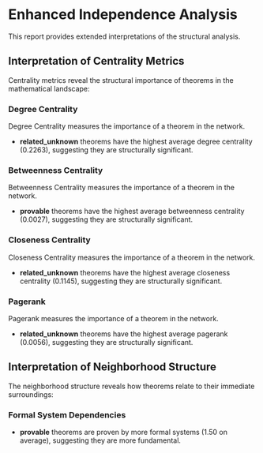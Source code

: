 # Enhanced Independence Analysis

This report provides extended interpretations of the structural analysis.

## Interpretation of Centrality Metrics

Centrality metrics reveal the structural importance of theorems in the mathematical landscape:

### Degree Centrality

Degree Centrality measures the importance of a theorem in the network.

- **related_unknown** theorems have the highest average degree centrality (0.2263), suggesting they are structurally significant.

### Betweenness Centrality

Betweenness Centrality measures the importance of a theorem in the network.

- **provable** theorems have the highest average betweenness centrality (0.0027), suggesting they are structurally significant.

### Closeness Centrality

Closeness Centrality measures the importance of a theorem in the network.

- **related_unknown** theorems have the highest average closeness centrality (0.1145), suggesting they are structurally significant.

### Pagerank

Pagerank measures the importance of a theorem in the network.

- **related_unknown** theorems have the highest average pagerank (0.0056), suggesting they are structurally significant.

## Interpretation of Neighborhood Structure

The neighborhood structure reveals how theorems relate to their immediate surroundings:

### Formal System Dependencies

- **provable** theorems are proven by more formal systems (1.50 on average), suggesting they are more fundamental.


